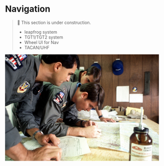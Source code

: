 # Navigation

> 🚧 This section is under construction.
>
> * leapfrog system
> * TGT1/TGT2 system
> * Wheel UI for Nav
> * TACAN/UHF

![real_life_crew_with_map](../img/map_2.jpg)

